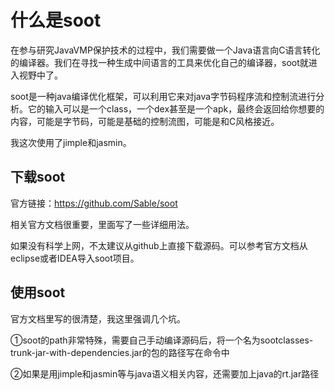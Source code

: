 # 什么是soot
在参与研究JavaVMP保护技术的过程中，我们需要做一个Java语言向C语言转化的编译器。我们在寻找一种生成中间语言的工具来优化自己的编译器，soot就进入视野中了。

soot是一种java编译优化框架，可以利用它来对java字节码程序流和控制流进行分析。它的输入可以是一个class，一个dex甚至是一个apk，最终会返回给你想要的内容，可能是字节码，可能是基础的控制流图，可能是和C风格接近。

我这次使用了jimple和jasmin。

## 下载soot

官方链接：https://github.com/Sable/soot

相关官方文档很重要，里面写了一些详细用法。

如果没有科学上网，不太建议从github上直接下载源码。可以参考官方文档从eclipse或者IDEA导入soot项目。

## 使用soot

官方文档里写的很清楚，我这里强调几个坑。

①soot的path非常特殊，需要自己手动编译源码后，将一个名为sootclasses-trunk-jar-with-dependencies.jar的包的路径写在命令中

②如果是用jimple和jasmin等与java语义相关内容，还需要加上java的rt.jar路径
